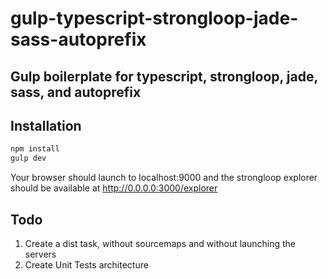 # gulp-typescript-strongloop-jade-sass-autoprefix
Gulp boilerplate for typescript, strongloop, jade, sass, and autoprefix
-----------------------
## Installation
```bash
npm install
gulp dev
```
Your browser should launch to localhost:9000 and the strongloop explorer should
be available at http://0.0.0.0:3000/explorer

## Todo
1. Create a dist task, without sourcemaps and without launching the servers
2. Create Unit Tests architecture
